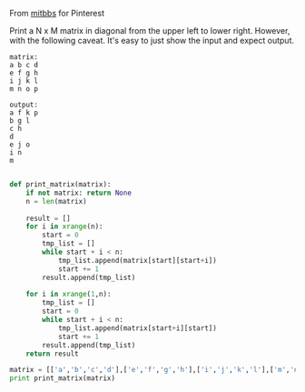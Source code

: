 From [mitbbs](http://www.mitbbs.com/article_t/JobHunting/32570751.html) for Pinterest

Print a N x M matrix in diagonal from the upper left to lower right. 
However, with the following caveat. It's easy to just show the input and expect output.

```
matrix:
a b c d
e f g h
i j k l
m n o p

output:
a f k p
b g l
c h
d
e j o
i n
m
```

```python

def print_matrix(matrix):
    if not matrix: return None
    n = len(matrix)
    
    result = []
    for i in xrange(n):
        start = 0
        tmp_list = []
        while start + i < n:
            tmp_list.append(matrix[start][start+i])
            start += 1
        result.append(tmp_list)
        
    for i in xrange(1,n):
        tmp_list = []
        start = 0
        while start + i < n:
            tmp_list.append(matrix[start+i][start])
            start += 1
        result.append(tmp_list)
    return result

matrix = [['a','b','c','d'],['e','f','g','h'],['i','j','k','l'],['m','n','o','p']]
print print_matrix(matrix)

```
